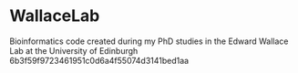# WallaceLab
Bioinformatics code created during my PhD studies in the Edward Wallace Lab at the University of Edinburgh
6b3f59f9723461951c0d6a4f55074d3141bed1aa

